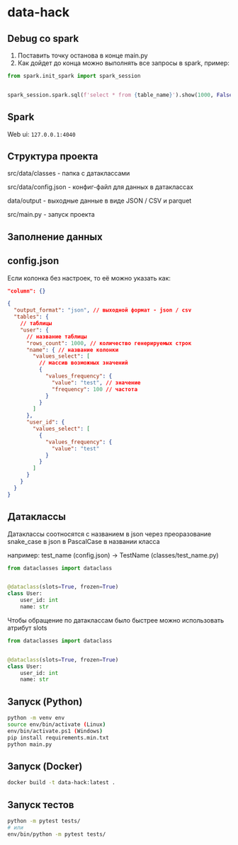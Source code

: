 # data-hack

## Debug со spark

1. Поставить точку останова в конце main.py
2. Как дойдет до конца можно выполнять все запросы в spark, пример:

```python
from spark.init_spark import spark_session


spark_session.spark.sql(f'select * from {table_name}').show(1000, False)
```

## Spark

Web ui: `127.0.0.1:4040`

## Структура проекта

src/data/classes - папка с датаклассами

src/data/config.json - конфиг-файл для данных в датаклассах

data/output - выходные данные в виде JSON / CSV и parquet

src/main.py - запуск проекта

## Заполнение данных

## config.json

Если колонка без настроек, то её можно указать как:

```json
"column": {}
```

```json
{
  "output_format": "json", // выходной формат - json / csv
  "tables": {
    // таблицы
    "user": {
      // название таблицы
      "rows_count": 1000, // количество генерируемых строк
      "name": { // название колонки
        "values_select": [
          // массив возможных значений
          {
            "values_frequency": {
              "value": "test", // значение
              "frequency": 100 // частота
            }
          }
        ]
      },
      "user_id": {
        "values_select": [
          {
            "values_frequency": {
              "value": "test"
            }
          }
        ]
      }
    }
  }
}
```

## Датаклассы

Датаклассы соотносятся с названием в json через преоразование snake_case в json в PascalCase в названии класса

например: test_name (config.json) -> TestName (classes/test_name.py)

```python
from dataclasses import dataclass


@dataclass(slots=True, frozen=True)
class User:
    user_id: int
    name: str
```

Чтобы обращение по датаклассам было быстрее можно использовать атрибут slots

```python
from dataclasses import dataclass


@dataclass(slots=True, frozen=True)
class User:
    user_id: int
    name: str
```

## Запуск (Python)

```bash
python -m venv env
source env/bin/activate (Linux)
env/bin/activate.ps1 (Windows)
pip install requirements.min.txt
python main.py
```

## Запуск (Docker)

```bash
docker build -t data-hack:latest .
```

## Запуск тестов

```bash
python -m pytest tests/
# или
env/bin/python -m pytest tests/
```
